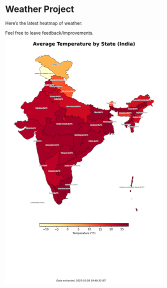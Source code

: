 # Weather Project

Here’s the latest heatmap of weather:

Feel free to leave feedback/improvements.

![India Heatmap](docs/assets/india_heatmap.png?v=00CEDB)
